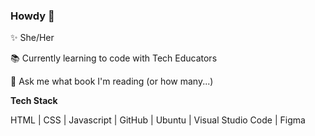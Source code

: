### Howdy 👋

✨ She/Her

📚 Currently learning to code with Tech Educators

💬 Ask me what book I'm reading (or how many...)

**Tech Stack**

HTML | CSS | Javascript | GitHub | Ubuntu | Visual Studio Code | Figma
